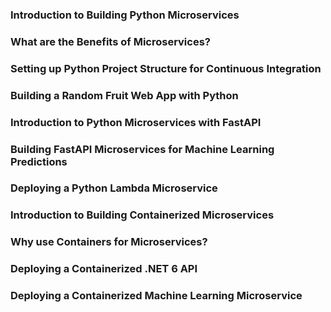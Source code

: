 ### Introduction to Building Python Microservices

### What are the Benefits of Microservices?

### Setting up Python Project Structure for Continuous Integration

### Building a Random Fruit Web App with Python

### Introduction to Python Microservices with FastAPI

### Building FastAPI Microservices for Machine Learning Predictions

### Deploying a Python Lambda Microservice

### Introduction to Building Containerized Microservices

### Why use Containers for Microservices?

### Deploying a Containerized .NET 6 API

### Deploying a Containerized Machine Learning Microservice
